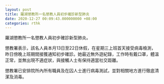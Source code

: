```yaml
---
layout: post
title: 羅湖懲教所一名懲教人員初步確診新型肺炎
date: 2020-12-27 00:09:43.000000000 +08:00
categories: rthk
---
```


羅湖懲教所一名懲教人員初步確診新型肺炎。

懲教署表示，該名人員本月13日至22日休假，在星期三上班首天接受病毒檢測，昨日傍晚上班期間接獲通知初步確診。她最近無外遊紀錄，工作時有戴口罩，體溫正常，並無出現不適症狀，與接觸人士有保持適當社交距離。

懲教署已安排院所內所有職員及在囚人士進行病毒測試，並對相關地方進行徹底清潔及消毒。
